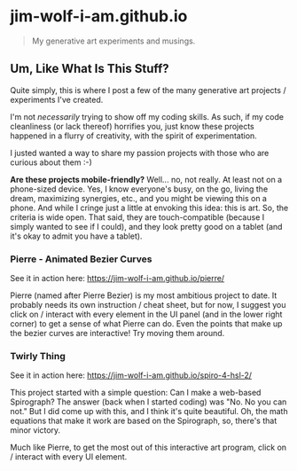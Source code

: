 # jim-wolf-i-am.github.io
> My generative art experiments and musings.

## Um, Like What Is This Stuff?
Quite simply, this is where I post a few of the many generative art projects / experiments I've created.

I'm not *necessarily* trying to show off my coding skills. As such, if my code cleanliness (or lack thereof) horrifies you, just know these projects happened in a flurry of creativity, with the spirit of experimentation.

I justed wanted a way to share my passion projects with those who are curious about them :-)

**Are these projects mobile-friendly?** Well... no, not really. At least not on a phone-sized device. Yes, I know everyone's busy, on the go, living the dream, maximizing synergies, etc., and you might be viewing this on a phone. And while I cringe just a little at envoking this idea: this is art. So, the criteria is wide open. That said, they are touch-compatible (because I simply wanted to see if I could), and they look pretty good on a tablet (and it's okay to admit you have a tablet).

### Pierre - Animated Bezier Curves
See it in action here: https://jim-wolf-i-am.github.io/pierre/

Pierre (named after Pierre Bezier) is my most ambitious project to date. It probably needs its own instruction / cheat sheet, but for now, I suggest you click on / interact with every element in the UI panel (and in the lower right corner) to get a sense of what Pierre can do. Even the points that make up the bezier curves are interactive! Try moving them around.

### Twirly Thing
See it in action here: https://jim-wolf-i-am.github.io/spiro-4-hsl-2/

This project started with a simple question: Can I make a web-based Spirograph? The answer (back when I started coding) was "No. No you can not." But I did come up with this, and I think it's quite beautiful. Oh, the math equations that make it work are based on the Spirograph, so, there's that minor victory.

Much like Pierre, to get the most out of this interactive art program, click on / interact with every UI element.
